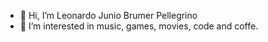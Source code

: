- 👋 Hi, I’m Leonardo Junio Brumer Pellegrino
- 👀 I’m interested in music, games, movies, code and coffe.



